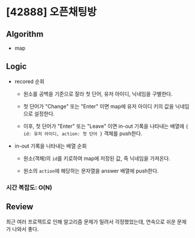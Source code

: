 # [42888] 오픈채팅방

## Algorithm

- map

## Logic

- recored 순회

  - 원소를 공백을 기준으로 잘라 첫 단어, 유저 아이디, 닉네임을 구별한다.

  - 첫 단어가 "Change" 또는 "Enter" 이면 map에 유저 아이디 키의 값을 닉네임으로 설정한다.

  - 이후, 첫 단어가 "Enter" 또는 "Leave" 이면 in-out 기록을 나타내는 배열에 `{ id: 유저 아이디, action: 첫 단어 }` 객체를 push한다.

- in-out 기록을 나타내는 배열 순회

  - 원소(객체)의 `id`를 키로하여 map에 저장된 값, 즉 닉네임을 가져온다.

  - 원소의 `action`에 해당하는 문자열을 answer 배열에 push한다.

### 시간 복잡도: O(N)

## Review

최근 여러 프로젝트로 인해 알고리즘 문제가 밀려서 걱정했었는데, 연속으로 쉬운 문제가 나와서 좋다.